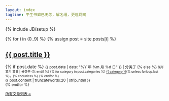```yaml
---
layout: index
tagline: 平生书癖已无恙，解名缰，更逃羁网
---
```

{% include JB/setup %}

{% for i in (0..9) %}
{% assign post = site.posts[i] %}
<div class="post">
  <div class="title">
    <h2><a href="{{ BASE_PATH }}{{ post.url }}">{{ post.title }}</a></h2>
    {% if post.date %}
    <small>{{ post.date | date: "%Y 年 %m 月 %d 日" }} | 分类于
    {% else %}
    <small>某年 某月 某日 | 分类于
    {% endif %}
    {% for category in post.categories %}
    <a href="{{ BASE_PATH }}{{ site.JB.categories_path }}#{{ category }}-ref" title="{{ category }}" rel="category">{{ category }}</a>{% unless forloop.last %}，{% endunless %}
    {% endfor %}
    </small>
  </div><!-- END title -->
  <div class="entry">
    {{ post.content | truncatewords:20 | strip_html }}
    <div class="clear"></div>
  </div><!-- END entry -->
</div><!-- END post -->
<div class="deco-line"></div>
{% endfor %}

<p><a href="{{ BASE_PATH }}{{ site.JB.archive_path }}">所有文章列表→</a></p>

